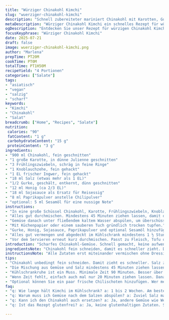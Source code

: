 ```yaml
---
title: "Würziger Chinakohl Kimchi"
slug: "wuerziger-chinakohl-kimchi"
description: "Schnell zubereiteter mariniert Chinakohl mit Karotten, Gurke und Frühlingszwiebeln. Knoblauch, Ingwer, Chili und Reisessig sorgen für Würze. Mit Honig und Sojasauce als Ersatz für Reisessig und Chili-Sorten. Vegetarisch, ohne Gluten, Milchprodukte, Eier oder Nüsse. Ein frischer, knackiger Salat, ideal als Beilage oder Topping für asiatische Gerichte. Die Mischung aus Salz und Gewürzen zieht 45 Minuten ein, dann Vegetables gründlich abgespült und trocken getupft. Kühlschrankruhe mindestens 90 Minuten, besser über Nacht. Einfach, schnell, umgewandelt mit Sojasauce und Paprikapulver. Eignet sich auch zum Burgergarnieren, klassisch oder vegan."
metaDescription: "Würziger Chinakohl Kimchi ein schnelles Rezept für würzigen Salat mit frischem Gemüse und kräftigen Aromen"
ogDescription: "Entdecken Sie unser Rezept für würzigen Chinakohl Kimchi. Frisch, knackig und perfekt als Beilage oder für Burger"
focusKeyphrase: "Würziger Chinakohl Kimchi"
date: 2025-07-21
draft: false
image: wuerziger-chinakohl-kimchi.png
author: "Marlena"
prepTime: PT20M
cookTime: PT0M
totalTime: PT1H50M
recipeYield: "4 Portionen"
categories: ["Salate"]
tags:
- "asiatisch"
- "vegan"
- "salzig"
- "scharf"
keywords:
- "Kimchi"
- "Chinakohl"
- "Salat"
breadcrumb: ["Home", "Recipes", "Salate"]
nutrition: 
 calories: "90"
 fatContent: "1 g"
 carbohydrateContent: "15 g"
 proteinContent: "3 g"
ingredients:
- "900 ml Chinakohl, fein geschnitten"
- "1 große Karotte, in dünne Julienne geschnitten"
- "3 Frühlingszwiebeln, schräg in feine Ringe"
- "1 Knoblauchzehe, fein gehackt"
- "1 EL frischer Ingwer, fein gehackt"
- "18 ml Salz (etwas mehr als 1 EL)"
- "1/2 Gurke, geschält, entkernt, dünn geschnitten"
- "12 ml Honig (ca 2/3 EL)"
- "18 ml Sojasauce als Ersatz für Reisessig"
- "8 ml Paprikapulver anstelle Chilipulver"
- "optional: 5 ml Sesamöl für eine nussige Note"
instructions:
- "In eine große Schüssel Chinakohl, Karotte, Frühlingszwiebeln, Knoblauch, Ingwer und Salz geben."
- "Alles gut durchmischen. Mindestens 45 Minuten ziehen lassen, damit das Salz das Wasser herauszieht."
- "Gemüse danach unter fließendem kaltem Wasser abspülen, um überschüssiges Salz zu entfernen."
- "Mit Küchenpapier oder einem sauberen Tuch gründlich trocken tupfen."
- "Gurke, Honig, Sojasauce, Paprikapulver und optional Sesamöl hinzufügen."
- "Alles gut vermengen und abgedeckt im Kühlschrank mindestens 1 ½ Stunden oder besser über Nacht ziehen lassen."
- "Vor dem Servieren erneut kurz durchmischen. Passt zu Fleisch, Tofu oder als frische, scharfe Beilage."
introduction: "Scharfes Chinakohl-Gemüse. Schnell gemacht, keine aufwendige Gärung. Salz zieht Wasser. Knackig bleibt es trotzdem. Knoblauch und Ingwer geben Schärfe und Aroma. Statt Reisessig Sojasauce, weniger Säure, mehr Umami. Honig für süße Balance. Kein Chilipulver, stattdessen Paprika, milder aber würzig. Gurken bringen Frische rein. Vom Salzen bis zum Servieren rund eineinhalb Stunden, am besten länger im Kühlschrank ziehen lassen.  Ideal als leichte Beilage, Salat, auch für Burger-Grundlage. Trockene Zutaten helfen Knackigkeit zu bewahren. Wenn Zeit fehlt, 20 Minuten ziehen, dann sofort mit Dressing mischen, trotzdem gut. "
ingredientsNote: "Chinakohl fein schneiden, damit es schneller zieht. Das Salz ist der wichtigste Schritt, entzieht Wasser und macht das Gemüse weich, aber noch knackig. Wer möchte, kann auch Meersalz nehmen, wichtig ist Menge und Zeit. Karotte und Gurke in dünne Stifte für ein frisches Mundgefühl. Frühlingszwiebeln in Schräge schneiden - sieht schön aus und sorgt für Frische. Knoblauch und Ingwer sehr fein hacken oder reiben, so verteilt sich das Aroma besser ohne zu überdecken. Statt Reisessig Sojasauce nehmen - ersetzt Säure durch Umami. Paprikapulver gibt milde Schärfe, auch geräuchertes Paprikapulver möglich. Honig bringt Süße und hilft die Säure auszugleichen. Sesamöl ist optional, bringt nussigen Geschmack und rundet ab. Frische Zutaten unbedingt trocken tupfen nach Salzen, sonst wird Salat zu wässrig. "
instructionsNote: "Alle Zutaten erst miteinander vermischen ohne Dressing, Salz erst mal einwirken lassen, damit Flüssigkeit kommt und Textur sich ändert. Danach spülen und trocknen, geht um Salzbremse, sonst zu salzig. Nur dann wird das Dressing eingerührt. Paprikapulver vorsichtig dosieren, kann gebrannte oder milde Variante sein. Zwischen den Schritten Hände oder Küchenutensilien gut reinigen, Knoblauch und Ingwer können stark kleben. Nach dem Mischen im Kühlschrank mindestens 90 Minuten, besser über Nacht ruhen lassen, damit sich Aromen verbinden. Kurz vor Servieren nochmal durchrühren. Neben traditionellem Knabbern auch als Beilage oder Burger-Topper gut. Vor allem wer keine Gärung möchte, ist so auf der sicheren Seite. Wer Schärfe will, kann frische Chilischote stattdessen einbringen, aber hier bewusst milder."
tips:
- "Chinakohl unbedingt fein schneiden. Damit zieht es schneller. Salz zieht Wasser raus, wichtig für Textur. Karotten und Gurken lieber dünn schneiden. Frühlingszwiebeln gleich schräg schneiden, für den frischen Look. Knoblauch und Ingwer fein hacken, möglichst gleichmäßig. Das Aroma besser verteilen, nicht erdrücken. Wer mag, kann statt normalen Paprikapulver auch geräuchertes nehmen. Eignet sich gut für speziellen Geschmack."
- "Die Mischung aus Gemüse und Salz mindestens 45 Minuten ziehen lassen. Es muss Flüssigkeit kommen. Dann abspülen, wichtig um das Salz zu entfernen. Danach gut trocknen mit Küchenpapier. Sonst wird der Salat wässrig. Vorbereitung ist der Schlüssel hier. Das Dressing kann erst immer am Schluss. Vorher gilt es, das Gemüse gut vorzubereiten."
- "Kühlschrankruhe ist ein Muss. Minimale Zeit 90 Minuten. Besser über Nacht. Aromen setzen sich so besser und intensivieren. Vor dem Servieren: kurz durchmischen. Mild, aber würzig. Eignet sich nicht nur zu Fleisch, sondern auch zu Tofu, oder als Beilage zu Sushi. Ein echter Allrounder. Halten Sie es frisch und knackig zum Servieren."
- "Wenn Zeit fehlt, einfach auch mal nur 20 Minuten ziehen lassen. Danach sofort mit Dressing vermischen. Geht schnell, trotzdem schmackhaft. Paprikapulver nach Geschmack dosieren. Kann sehr intensiv sein. Sauber halten immer zwischen den Schritten. Knoblauch und Ingwer kleben stark. Einfacher Ablauf, aber wichtig die Küche sauber zu halten. Frische Zutaten sind entscheidend für guten Geschmack."
- "Optional können Sie ein paar frische Chilischoten hinzufügen. Wer mehr Schärfe mag, eine tolle Idee. Aber hier ist es bewusst milder gehalten. Wenn Sie es weniger scharf wollen, die Paprika reicht vollkommen. Außerdem der Honig balanciert die Aromen schön aus. Der Kontrast von süß und scharf ist wichtig. Kühl lagern für die nächsten Tage, saves for later."
faq:
- "q: Wie lange hält Kimchi im Kühlschrank? a: 1 bis 2 Wochen. Am besten in luftdichter Box. Blätter bleiben knackig. Schauen auf Duft und Aussehen."
- "q: Warum muss ich Gemüse nach dem Salzen abspülen? a: Zuviel Salz macht es ungenießbar. Übertrocknet die Textur. Spülen hilft, den Geschmack zu balancieren."
- "q: Kann ich den Chinakohl auch ersetzen? a: Ja, andere Gemüse wie Weisskohl sind möglich. Auch krauser oder Spinat. Für frischen Geschmack."
- "q: Ist das Rezept glutenfrei? a: Ja, keine glutenhaltigen Zutaten. Sojasauce kann glutenfreie Variante haben. Allergien beachten. Achten auf Etikett."

---
```

